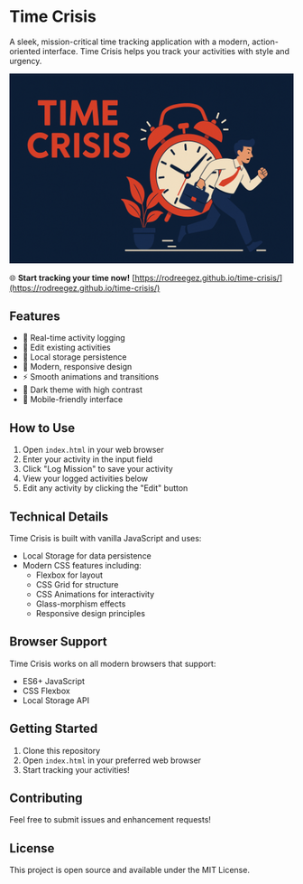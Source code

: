 # Time Crisis

A sleek, mission-critical time tracking application with a modern, action-oriented interface. Time Crisis helps you track your activities with style and urgency.

![Time Crisis Preview](time-crisis.png)

🌐 **Start tracking your time now!** [https://rodreegez.github.io/time-crisis/](https://rodreegez.github.io/time-crisis/)

## Features

- 🎯 Real-time activity logging
- 🔄 Edit existing activities
- 💾 Local storage persistence
- 🎨 Modern, responsive design
- ⚡ Smooth animations and transitions
- 🌙 Dark theme with high contrast
- 📱 Mobile-friendly interface

## How to Use

1. Open `index.html` in your web browser
2. Enter your activity in the input field
3. Click "Log Mission" to save your activity
4. View your logged activities below
5. Edit any activity by clicking the "Edit" button

## Technical Details

Time Crisis is built with vanilla JavaScript and uses:
- Local Storage for data persistence
- Modern CSS features including:
  - Flexbox for layout
  - CSS Grid for structure
  - CSS Animations for interactivity
  - Glass-morphism effects
  - Responsive design principles

## Browser Support

Time Crisis works on all modern browsers that support:
- ES6+ JavaScript
- CSS Flexbox
- Local Storage API

## Getting Started

1. Clone this repository
2. Open `index.html` in your preferred web browser
3. Start tracking your activities!

## Contributing

Feel free to submit issues and enhancement requests!

## License

This project is open source and available under the MIT License. 